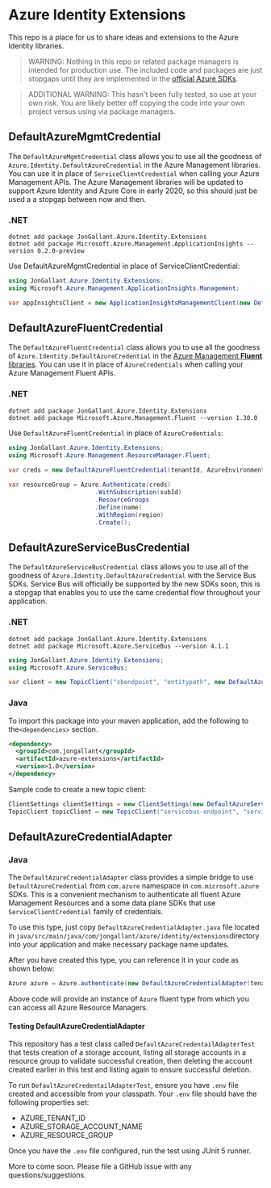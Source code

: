 # Azure Identity Extensions

This repo is a place for us to share ideas and extensions to the Azure Identity libraries.

> WARNING: Nothing in this repo or related package managers is intended for production use.  The included code and packages are just stopgaps until they are implemented in the [official Azure SDKs](https://aka.ms/sdkdocs).

> ADDITIONAL WARNING: This hasn't been fully tested, so use at your own risk.  You are likely better off copying the code into your own project versus using via package managers.

## DefaultAzureMgmtCredential

The `DefaultAzureMgmtCredential` class allows you to use all the goodness of `Azure.Identity.DefaultAzureCredential` in the Azure Management libraries. You can use it in place of `ServiceClientCredential` when calling your Azure Management APIs. The Azure Management libraries will be updated to support Azure Identity and Azure Core in early 2020, so this should just be used a a stopgap between now and then.

### .NET
```
dotnet add package JonGallant.Azure.Identity.Extensions
dotnet add package Microsoft.Azure.Management.ApplicationInsights --version 0.2.0-preview
```

Use DefaultAzureMgmtCredential in place of ServiceClientCredential:
```csharp
using JonGallant.Azure.Identity.Extensions;
using Microsoft.Azure.Management.ApplicationInsights.Management;

var appInsightsClient = new ApplicationInsightsManagementClient(new DefaultAzureMgmtCredential());
```

## DefaultAzureFluentCredential

The `DefaultAzureFluentCredential` class allows you to use all the goodness of `Azure.Identity.DefaultAzureCredential` in the [Azure Management **Fluent** libraries](https://github.com/Azure/azure-libraries-for-net). You can use it in place of `AzureCredentials` when calling your Azure Management Fluent APIs. 

### .NET

```
dotnet add package JonGallant.Azure.Identity.Extensions
dotnet add package Microsoft.Azure.Management.Fluent --version 1.30.0
```

Use `DefaultAzureFluentCredential` in place of `AzureCredentials`:

```csharp
using JonGallant.Azure.Identity.Extensions;
using Microsoft.Azure.Management.ResourceManager.Fluent;

var creds = new DefaultAzureFluentCredential(tenantId, AzureEnvironment.AzureGlobalCloud);
                       
var resourceGroup = Azure.Authenticate(creds)
                        .WithSubscription(subId)
                        .ResourceGroups
                        .Define(name)
                        .WithRegion(region)
                        .Create();
```

## DefaultAzureServiceBusCredential

The `DefaultAzureServiceBusCredential` class allows you to use all of the goodness of `Azure.Identity.DefaultAzureCredential` with the Service Bus SDKs.  Service Bus will officially be supported by the new SDKs soon, this is a stopgap that enables you to use the same credential flow throughout your application.

### .NET
```
dotnet add package JonGallant.Azure.Identity.Extensions
dotnet add package Microsoft.Azure.ServiceBus --version 4.1.1
```

```csharp
using JonGallant.Azure.Identity.Extensions;
using Microsoft.Azure.ServiceBus;

var client = new TopicClient("sbendpoint", "entitypath", new DefaultAzureServiceBusCredential());
```

### Java

To import this package into your maven application, add the following to the`<dependencies>` section.

```xml
<dependency>
  <groupId>com.jongallant</groupId>
  <artifactId>azure-extensions</artifactId>
  <version>1.0</version>
</dependency>
```

Sample code to create a new topic client:

```java
ClientSettings clientSettings = new ClientSettings(new DefaultAzureServiceBusCredential());
TopicClient topicClient = new TopicClient("servicebus-endpoint", "servicebus-entitypath", clientSettings);
```



## DefaultAzureCredentialAdapter

### Java

The `DefaultAzureCredentialAdapter` class provides a simple bridge to use `DefaultAzureCredential` from `com.azure` namespace in `com.microsoft.azure` SDKs. This is a convenient mechanism to authenticate all fluent Azure Management Resources and a some data plane SDKs that use `ServiceClientCredential` family of credentials. 

To use this type, just copy `DefaultAzureCredentialAdapter.java` file located in `java/src/main/java/com/jongallant/azure/identity/extensions`directory into your application and make necessary package name updates.

After you have created this type, you can reference it in your code as shown below:

```java
Azure azure = Azure.authenticate(new DefaultAzureCredentialAdapter(tenantId)).withDefaultSubscription();
```

Above code will provide an instance of `Azure` fluent type from which you can access all Azure Resource Managers. 

#### Testing DefaultAzureCredentialAdapter

This repository has a test class called `DefaultAzureCredentailAdapterTest` that tests creation of a storage account, listing all storage accounts in a resource group to validate successful creation, then deleting the account created earlier in this test and listing again to ensure successful deletion.

To run `DefaultAzureCredentailAdapterTest`, ensure you have `.env` file created and accessible from your classpath. Your `.env` file should have the following properties set:

- AZURE_TENANT_ID
- AZURE_STORAGE_ACCOUNT_NAME
- AZURE_RESOURCE_GROUP

Once you have the `.env` file configured, run the test using JUnit 5 runner.



More to come soon.  Please file a GitHub issue with any questions/suggestions.